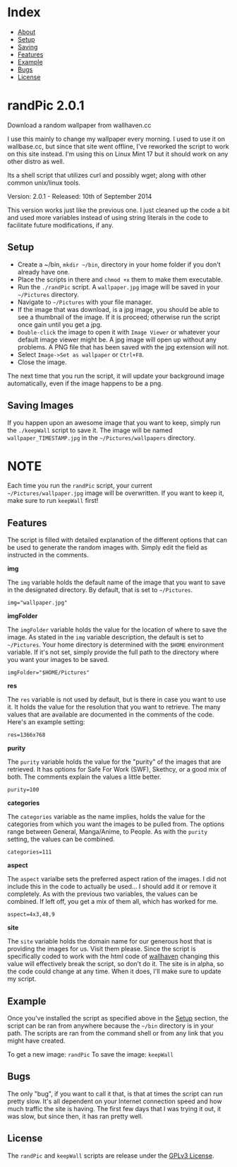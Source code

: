 # Index

- [About](#about)
- [Setup](#setup)
- [Saving](#saving)
- [Features](#features)
- [Example](#example)
- [Bugs](#bugs)
- [License](#license)

<a name="about"></a>
# randPic 2.0.1

Download a random wallpaper from wallhaven.cc

I use this mainly to change my wallpaper every morning. I used to use it on wallbase.cc, but since that site went offline, I've reworked the script to work on this site instead. I'm using this on Linux Mint 17 but it should work on any other distro as well.

Its a shell script that utilizes curl and possibly wget; along with other common unix/linux tools.

Version: 2.0.1 - Released: 10th of September 2014

This version works just like the previous one. I just cleaned up the code a bit and used more variables instead of using string literals in the code to facilitate future modifications, if any.

<a name="setup"></a>
## Setup

* Create a ~/bin, `mkdir ~/bin`, directory in your home folder if you don't already have one.
* Place the scripts in there and `chmod +x` them to make them executable.
* Run the `./randPic` script. A `wallpaper.jpg` image will be saved in your `~/Pictures` directory.
* Navigate to `~/Pictures` with your file manager.
* If the image that was download, is a jpg image, you should be able to see a thumbnail of the image. If it is proceed; otherwise run the script once gain until you get a jpg.
* `Double-click` the image to open it with `Image Viewer` or whatever your default image viewer might be. A jpg image will open up without any problems. A PNG file that has been saved with the jpg extension will not.
* Select `Image->Set as wallpaper` or `Ctrl+F8`.
* Close the image.

The next time that you run the script, it will update your background image automatically, even if the image happens to be a png.

<a name="saving"></a>
## Saving Images

If you happen upon an awesome image that you want to keep, simply run the `./keepWall` script to save it. The image will be named `wallpaper_TIMESTAMP.jpg` in the `~/Pictures/wallpapers` directory.

NOTE
====
Each time you run the `randPic` script, your current `~/Pictures/wallpaper.jpg` image will be overwritten. If you want to keep it, make sure to run `keepWall` first!

<a name="features"></a>
## Features

The script is filled with detailed explanation of the different options that can be used to generate the random images with. Simply edit the field as instructed in the comments.

**img**

The `img` variable holds the default name of the image that you want to save in the designated directory. By default, that is set to `~/Pictures`.

`img="wallpaper.jpg"`

**imgFolder**

The `imgFolder` variable holds the value for the location of where to save the image. As stated in the `img` variable description, the default is set to `~/Pictures`. Your home directory is determined with the `$HOME` environment variable. If it's not set, simply provide the full path to the directory where you want your images to be saved. 

`imgFolder="$HOME/Pictures"`

**res**

The `res` variable is not used by default, but is there in case you want to use it. It holds the value for the resolution that you want to retrieve. The many values that are available are documented in the comments of the code. Here's an example setting:

`res=1366x768`

**purity**

The `purity` variable holds the value for the "purity" of the images that are retrieved. It has options for Safe For Work (SWF), Skethcy, or a good mix of both. The comments explain the values a little better.

`purity=100`

**categories**

The `categories` variable as the name implies, holds the value for the categories from which you want the images to be pulled from. The options range between General, Manga/Anime, to People. As with the `purity` setting, the values can be combined.

`categories=111`

**aspect**

The `aspect` varialbe sets the preferred aspect ration of the images. I did not include this in the code to actually be used... I should add it or remove it completely. As with the previous two variables, the values can be combined. If left off, you get a mix of them all, which has worked for me.

`aspect=4x3,48,9`

**site**

The `site` variable holds the domain name for our generous host that is providing the images for us. Visit them please. Since the script is specifically coded to work with the html code of [wallhaven](alpha.wallhaven.cc) changing this value will effectively break the script, so don't do it. The site is in alpha, so the code could change at any time. When it does, I'll make sure to update my script.

<a name="example"></a>
## Example

Once you've installed the script as specified above in the [Setup](#setup) section, the script can be ran from anywhere because the `~/bin` directory is in your path. The scripts are ran from the command shell or from any link that you might have created.

To get a new image: `randPic`
To save the image: `keepWall`

<a name="bugs"></a>
## Bugs

The only "bug", if you want to call it that, is that at times the script can run pretty slow. It's all dependent on your Internet connection speed and how much traffic the site is having. The first few days that I was trying it out, it was slow, but since then, it has ran pretty well.

<a name="license"></a>
## License

The `randPic` and `keepWall` scripts are release under the [GPLv3 License](http://www.gnu.org/copyleft/gpl.html).
